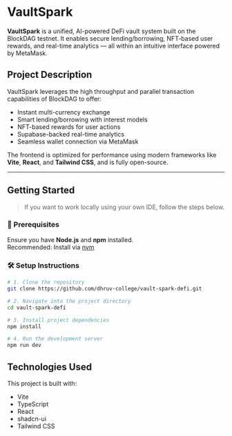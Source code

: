 # VaultSpark

**VaultSpark** is a unified, AI-powered DeFi vault system built on the BlockDAG testnet. It enables secure lending/borrowing, NFT-based user rewards, and real-time analytics — all within an intuitive interface powered by MetaMask.

## Project Description

VaultSpark leverages the high throughput and parallel transaction capabilities of BlockDAG to offer:
- Instant multi-currency exchange
- Smart lending/borrowing with interest models
- NFT-based rewards for user actions
- Supabase-backed real-time analytics
- Seamless wallet connection via MetaMask

The frontend is optimized for performance using modern frameworks like **Vite**, **React**, and **Tailwind CSS**, and is fully open-source.

---

## Getting Started

> If you want to work locally using your own IDE, follow the steps below.

### 🔧 Prerequisites
Ensure you have **Node.js** and **npm** installed.  
Recommended: Install via [nvm](https://github.com/nvm-sh/nvm#installing-and-updating)

### 🛠 Setup Instructions

```bash
# 1. Clone the repository
git clone https://github.com/dhruv-college/vault-spark-defi.git

# 2. Navigate into the project directory
cd vault-spark-defi

# 3. Install project dependencies
npm install

# 4. Run the development server
npm run dev

```
## Technologies Used

This project is built with:

- Vite
- TypeScript
- React
- shadcn-ui
- Tailwind CSS